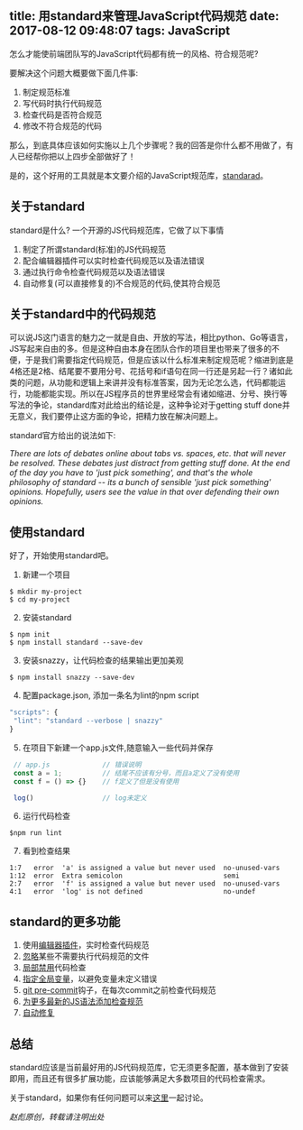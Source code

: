 title: 用standard来管理JavaScript代码规范
date: 2017-08-12 09:48:07
tags: JavaScript
---

怎么才能使前端团队写的JavaScript代码都有统一的风格、符合规范呢?

要解决这个问题大概要做下面几件事:
1. 制定规范标准
2. 写代码时执行代码规范
3. 检查代码是否符合规范
4. 修改不符合规范的代码

那么，到底具体应该如何实施以上几个步骤呢？我的回答是你什么都不用做了，有人已经帮你把以上四步全部做好了！

是的，这个好用的工具就是本文要介绍的JavaScript规范库，[standarad](https://github.com/standard/standard)。

## 关于standard

standard是什么?
一个开源的JS代码规范库，它做了以下事情
1. 制定了所谓standard(标准)的JS代码规范
2. 配合编辑器插件可以实时检查代码规范以及语法错误
3. 通过执行命令检查代码规范以及语法错误
4. 自动修复(可以直接修复的)不合规范的代码,使其符合规范

## 关于standard中的代码规范
  可以说JS这门语言的魅力之一就是自由、开放的写法，相比python、Go等语言，JS写起来自由的多。但是这种自由本身在团队合作的项目里也带来了很多的不便，于是我们需要指定代码规范，但是应该以什么标准来制定规范呢？缩进到底是4格还是2格、结尾要不要用分号、花括号和if语句在同一行还是另起一行？诸如此类的问题，从功能和逻辑上来讲并没有标准答案，因为无论怎么选，代码都能运行，功能都能实现。所以在JS程序员的世界里经常会有诸如缩进、分号、换行等写法的争论，standard库对此给出的结论是，这种争论对于getting stuff done并无意义，我们要停止这方面的争论，把精力放在解决问题上。

  standard官方给出的说法如下:

_There are lots of debates online about tabs vs. spaces, etc. that will never be resolved. These debates just distract from getting stuff done. At the end of the day you have to 'just pick something', and that's the whole philosophy of standard -- its a bunch of sensible 'just pick something' opinions. Hopefully, users see the value in that over defending their own opinions._

## 使用standard

好了，开始使用standard吧。

1. 新建一个项目
```shell
$ mkdir my-project
$ cd my-project
```

2. 安装standard
```shell
$ npm init
$ npm install standard --save-dev
```

3. 安装snazzy，让代码检查的结果输出更加美观
```shell
$ npm install snazzy --save-dev
```

4. 配置package.json, 添加一条名为lint的npm script
```js
"scripts": {
 "lint": "standard --verbose | snazzy"
}
```

5. 在项目下新建一个app.js文件,随意输入一些代码并保存

```js
 // app.js             // 错误说明
 const a = 1;          // 结尾不应该有分号，而且a定义了没有使用
 const f = () => {}    // f定义了但是没有使用

 log()                 // log未定义
```
6. 运行代码检查
```shell
$npm run lint
```

7. 看到检查结果

```shell
1:7   error  'a' is assigned a value but never used  no-unused-vars
1:12  error  Extra semicolon                         semi
2:7   error  'f' is assigned a value but never used  no-unused-vars
4:1   error  'log' is not defined                    no-undef
```


## standard的更多功能

1. 使用[编辑器插件](https://github.com/standard/standard#are-there-text-editor-plugins)，实时检查代码规范
2. [忽略](https://github.com/standard/standard#how-do-i-ignore-files)某些不需要执行代码规范的文件
3. [局部禁用](https://github.com/standard/standard#how-do-i-hide-a-certain-warning)代码检查
4. [指定全局变量](https://github.com/standard/standard#i-use-a-library-that-pollutes-the-global-namespace-how-do-i-prevent-variable-is-not-defined-errors)，以避免变量未定义错误
5. [git pre-commit](https://github.com/standard/standard#is-there-a-git-pre-commit-hook)钩子，在每次commit之前检查代码规范
6. [为更多最新的JS语法添加检查规范](https://github.com/standard/standard#how-do-i-use-experimental-javascript-es-next-features)
7. [自动修复](https://github.com/standard/standard#is-there-an-automatic-formatter)

## 总结
standard应该是当前最好用的JS代码规范库，它无须更多配置，基本做到了安装即用，而且还有很多扩展功能，应该能够满足大多数项目的代码检查需求。

关于standard，如果你有任何问题可以来[这里](https://github.com/buildAll/buildall.github.io/issues/2)一起讨论。


_赵彪原创，转载请注明出处_
